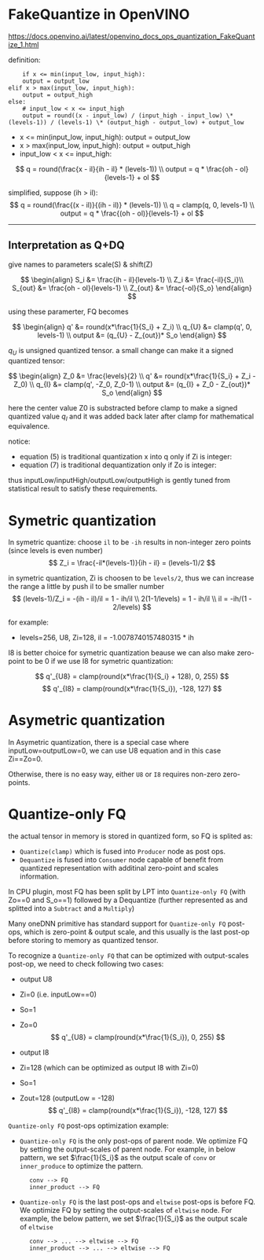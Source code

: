 # FakeQuantize in OpenVINO
https://docs.openvino.ai/latest/openvino_docs_ops_quantization_FakeQuantize_1.html

definition:
```
    if x <= min(input_low, input_high):
    output = output_low
elif x > max(input_low, input_high):
    output = output_high
else:
    # input_low < x <= input_high
    output = round((x - input_low) / (input_high - input_low) \* (levels-1)) / (levels-1) \* (output_high - output_low) + output_low
```

 - x <= min(input_low, input_high): output = output_low
 - x > max(input_low, input_high):  output = output_high
 - input_low < x <= input_high:

$$
   q = round(\frac{x - il}{ih - il} * (levels-1)) \\
   output = q * \frac{oh - ol}{levels-1}  + ol
$$

simplified, suppose (ih > il):
$$
   q = round(\frac{(x - il)}{(ih - il)} * (levels-1)) \\
   q = clamp(q, 0, levels-1) \\
   output = q * \frac{(oh - ol)}{levels-1}  + ol
$$

----------------------------
## Interpretation as Q+DQ
give names to parameters scale(S) & shift(Z)

$$
\begin{align}
   S_i &= \frac{ih - il}{levels-1} \\
   Z_i &= \frac{-il}{S_i}\\
   S_{out} &= \frac{oh - ol}{levels-1} \\
   Z_{out} &= \frac{-ol}{S_o}
\end{align}
$$

using these paramerter, FQ becomes

$$
\begin{align}
   q' &= round(x*\frac{1}{S_i} + Z_i)   \\
   q_{U} &= clamp(q', 0, levels-1) \\
   output &= (q_{U} - Z_{out})* S_o
\end{align}
$$

$q_U$ is unsigned quantized tensor. a small change can make it a signed quantized tensor:

$$
\begin{align}
   Z_0 &= \frac{levels}{2} \\
   q' &= round(x*\frac{1}{S_i} + Z_i - Z_0)   \\
   q_{I} &= clamp(q', -Z_0, Z_0-1) \\
   output &= (q_{I} + Z_0 -  Z_{out})* S_o
\end{align}
$$

here the center value Z0 is substracted before clamp to make a signed quantized value $q_I$ and it was added back later after clamp for mathematical equivalence.

notice:
 - equation (5) is traditional quantization x into q only if Zi is integer:
 - equation (7) is traditional dequantization only if Zo is integer:

thus inputLow/inputHigh/outputLow/outputHigh is gently tuned from statistical result to satisfy these requirements.

# Symetric quantization
In symetric quantize: choose `il` to be `-ih` results in non-integer zero points (since levels is even number)
$$
   Z_i = \frac{-il*(levels-1)}{ih - il} = (levels-1)/2
$$

in symetric quantization, Zi is choosen to be `levels/2`, thus we can increase the range a little by push il to be smaller number
$$
    (levels-1)/Z_i = -(ih - il)/il = 1 - ih/il \\
    2(1-1/levels) = 1 - ih/il \\
    il = -ih/(1 - 2/levels)
$$

for example:
 - levels=256, U8, Zi=128, il = -1.0078740157480315 * ih

I8 is better choice for symetric quantization beause we can also make zero-point to be 0 if we use I8 for symetric quantization:

$$
   q'_{U8} = clamp(round(x*\frac{1}{S_i} + 128), 0, 255)
$$
$$
   q'_{I8} = clamp(round(x*\frac{1}{S_i}), -128, 127)
$$

# Asymetric quantization

In Asymetric quantization, there is a special case where inputLow=outputLow=0, we can use U8 equation and in this case Zi==Zo=0.

Otherwise, there is no easy way, either `U8` or `I8` requires non-zero zero-points.

# Quantize-only FQ

the actual tensor in memory is stored in quantized form, so FQ is splited as:

 - `Quantize(clamp)` which is fused into `Producer` node as post ops.
 - `Dequantize` is fused into `Consumer` node capable of benefit from quantized representation with additinal zero-point and scales information.

In CPU plugin, most FQ has been split by LPT into `Quantize-only FQ` (with Zo==0 and S_o==1) followed by a Dequantize (further represented as and splitted into a `Subtract` and a `Multiply`)

Many oneDNN primitive has standard support for `Quantize-only FQ` post-ops, which is zero-point & output scale, and this usually is the last post-op before storing to memory as quantized tensor.

To recognize a `Quantize-only FQ` that can be optimized with output-scales post-op, we need to check following two cases:

 - output U8
 - Zi=0 (i.e. inputLow==0)
 - So=1
 - Zo=0
$$
   q'_{U8} = clamp(round(x*\frac{1}{S_i}), 0, 255)
$$

 - output I8
 - Zi=128 (which can be optimized as output I8 with Zi=0)
 - So=1
 - Zout=128 (outputLow = -128)
$$
   q'_{I8} = clamp(round(x*\frac{1}{S_i}), -128, 127)
$$

`Quantize-only FQ` post-ops optimization example:
- `Quantize-only FQ` is the only post-ops of parent node. We optimize FQ by setting the output-scales of parent node. For example, in below pattern, we set 
$\frac{1}{S_i}$ as the output scale of `conv` or `inner_produce` to optimize the pattern.
```
      conv --> FQ
      inner_product --> FQ
```
- `Quantize-only FQ` is the last post-ops and `eltwise` post-ops is before FQ. We optimize FQ by setting the output-scales of `eltwise` node. For example, the below pattern, we set $\frac{1}{S_i}$ as the output scale of `eltwise`
```
      conv --> ... --> eltwise --> FQ
      inner_product --> ... --> eltwise --> FQ
```
